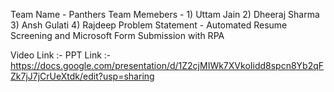 Team Name - Panthers 
Team Memebers - 1) Uttam Jain 2) Dheeraj Sharma 3) Ansh Gulati 4) Rajdeep 
Problem Statement - Automated Resume Screening and Microsoft Form Submission with RPA

Video Link :- 
PPT Link :- https://docs.google.com/presentation/d/1Z2cjMIWk7XVkoIidd8spcn8Yb2qFZk7jJ7jCrUeXtdk/edit?usp=sharing
